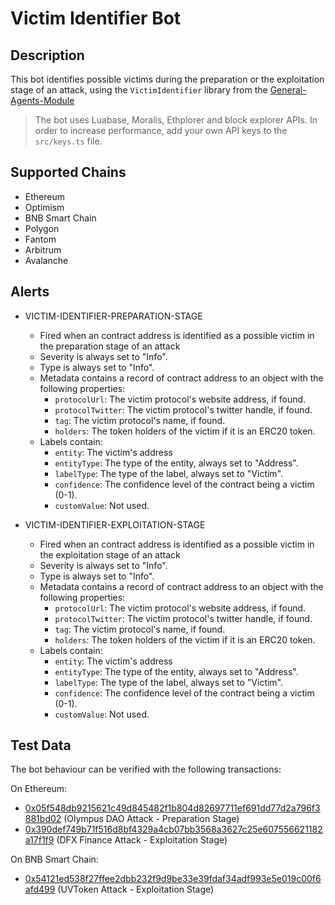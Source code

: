 # Victim Identifier Bot

## Description

This bot identifies possible victims during the preparation or the exploitation stage of an attack, using the `VictimIdentifier` library from the [General-Agents-Module](https://github.com/NethermindEth/general-agents-module#victimidentifier)

> The bot uses Luabase, Moralis, Ethplorer and block explorer APIs. In order to increase performance, add your own API keys to the `src/keys.ts` file.

## Supported Chains

- Ethereum
- Optimism
- BNB Smart Chain
- Polygon
- Fantom
- Arbitrum
- Avalanche

## Alerts

- VICTIM-IDENTIFIER-PREPARATION-STAGE

  - Fired when an contract address is identified as a possible victim in the preparation stage of an attack
  - Severity is always set to "Info".
  - Type is always set to "Info".
  - Metadata contains a record of contract address to an object with the following properties:
    - `protocolUrl`: The victim protocol's website address, if found.
    - `protocolTwitter`: The victim protocol's twitter handle, if found.
    - `tag`: The victim protocol's name, if found.
    - `holders`: The token holders of the victim if it is an ERC20 token.
  - Labels contain:
    - `entity`: The victim's address
    - `entityType`: The type of the entity, always set to "Address".
    - `labelType`: The type of the label, always set to "Victim".
    - `confidence`: The confidence level of the contract being a victim (0-1).
    - `customValue`: Not used.

- VICTIM-IDENTIFIER-EXPLOITATION-STAGE

  - Fired when an contract address is identified as a possible victim in the exploitation stage of an attack
  - Severity is always set to "Info".
  - Type is always set to "Info".
  - Metadata contains a record of contract address to an object with the following properties:
    - `protocolUrl`: The victim protocol's website address, if found.
    - `protocolTwitter`: The victim protocol's twitter handle, if found.
    - `tag`: The victim protocol's name, if found.
    - `holders`: The token holders of the victim if it is an ERC20 token.
  - Labels contain:
    - `entity`: The victim's address
    - `entityType`: The type of the entity, always set to "Address".
    - `labelType`: The type of the label, always set to "Victim".
    - `confidence`: The confidence level of the contract being a victim (0-1).
    - `customValue`: Not used.

## Test Data

The bot behaviour can be verified with the following transactions:

On Ethereum:

- [0x05f548db9215621c49d845482f1b804d82697711ef691dd77d2a796f3881bd02](https://etherscan.io/tx/0x05f548db9215621c49d845482f1b804d82697711ef691dd77d2a796f3881bd02) (Olympus DAO Attack - Preparation Stage)
- [0x390def749b71f516d8bf4329a4cb07bb3568a3627c25e607556621182a17f1f9](https://etherscan.io/tx/0x390def749b71f516d8bf4329a4cb07bb3568a3627c25e607556621182a17f1f9) (DFX Finance Attack - Exploitation Stage)

On BNB Smart Chain:

- [0x54121ed538f27ffee2dbb232f9d9be33e39fdaf34adf993e5e019c00f6afd499](https://bscscan.com/tx/0x54121ed538f27ffee2dbb232f9d9be33e39fdaf34adf993e5e019c00f6afd499) (UVToken Attack - Exploitation Stage)
